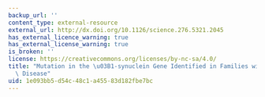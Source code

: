 ```yaml
---
backup_url: ''
content_type: external-resource
external_url: http://dx.doi.org/10.1126/science.276.5321.2045
has_external_licence_warning: true
has_external_license_warning: true
is_broken: ''
license: https://creativecommons.org/licenses/by-nc-sa/4.0/
title: "Mutation in the \u03B1-synuclein Gene Identified in Families with Parkinson's\
  \ Disease"
uid: 1e093bb5-d54c-48c1-a455-83d182fbe7bc
---
```

